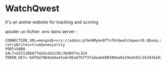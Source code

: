 # WatchQwest
It's an anime website for tracking and scoring


ajouter un fichier .env dans server :
```
CONNECTION_URL=mongodb+srv://admin:p7mnHMymn07Tvf0r@watchqwest0.86oeq.mongodb.net/myFirstDatabase?retryWrites=true&w=majority
PORT=5000
SALT=d33128b87fd2dceb313bc36d85fec324
TOKEN_KEY='6df9af964ed4ae5adc96ad767f3fadaabb00340ea0a19ee545c2b3435e82954e5f5f0e420232912fb876155510d4a9118ae5094ec14d5474f6bc729b74dbf845'
